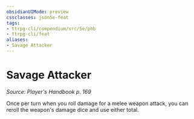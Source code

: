 ```yaml
---
obsidianUIMode: preview
cssclasses: json5e-feat
tags:
- ttrpg-cli/compendium/src/5e/phb
- ttrpg-cli/feat
aliases:
- Savage Attacker
---
```

# Savage Attacker
*Source: Player's Handbook p. 169*  

Once per turn when you roll damage for a melee weapon attack, you can reroll the weapon's damage dice and use either total.